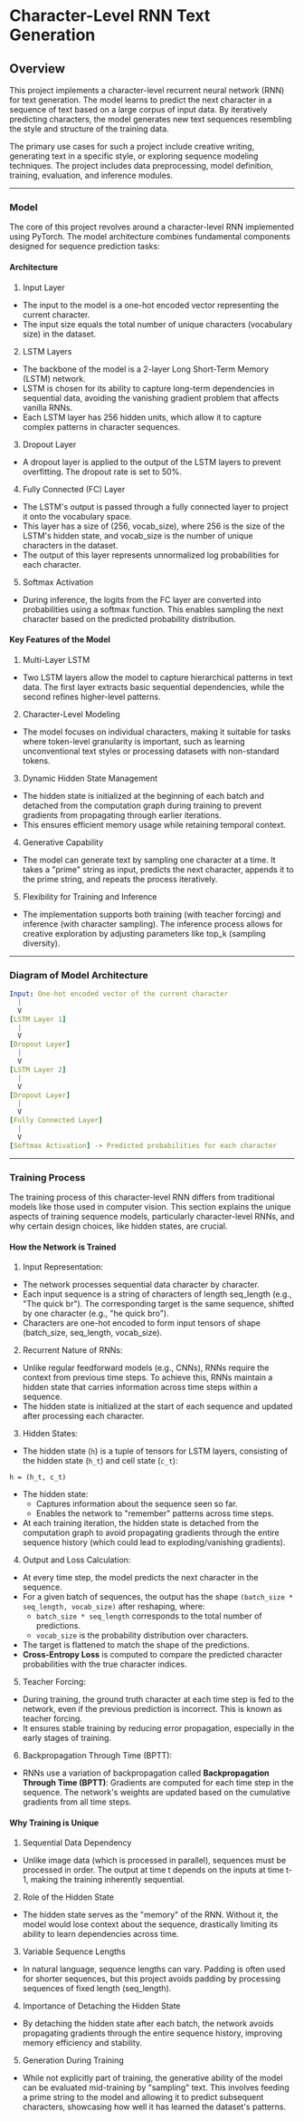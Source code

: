 # Character-Level RNN Text Generation

## Overview

This project implements a character-level recurrent neural network (RNN) for text generation. The model learns to predict the next character in a sequence of text based on a large corpus of input data. By iteratively predicting characters, the model generates new text sequences resembling the style and structure of the training data.

The primary use cases for such a project include creative writing, generating text in a specific style, or exploring sequence modeling techniques. The project includes data preprocessing, model definition, training, evaluation, and inference modules.

---

### Model

The core of this project revolves around a character-level RNN implemented using PyTorch. The model architecture combines fundamental components designed for sequence prediction tasks:

#### Architecture

1. Input Layer
- The input to the model is a one-hot encoded vector representing the current character.
- The input size equals the total number of unique characters (vocabulary size) in the dataset.

2. LSTM Layers
- The backbone of the model is a 2-layer Long Short-Term Memory (LSTM) network.
- LSTM is chosen for its ability to capture long-term dependencies in sequential data, avoiding the vanishing gradient problem that affects vanilla RNNs.
- Each LSTM layer has 256 hidden units, which allow it to capture complex patterns in character sequences.

3. Dropout Layer

- A dropout layer is applied to the output of the LSTM layers to prevent overfitting. The dropout rate is set to 50%.

4. Fully Connected (FC) Layer

- The LSTM's output is passed through a fully connected layer to project it onto the vocabulary space.
- This layer has a size of (256, vocab_size), where 256 is the size of the LSTM's hidden state, and vocab_size is the number of unique characters in the dataset.
- The output of this layer represents unnormalized log probabilities for each character.

5. Softmax Activation

- During inference, the logits from the FC layer are converted into probabilities using a softmax function. This enables sampling the next character based on the predicted probability distribution.

#### Key Features of the Model

1. Multi-Layer LSTM

- Two LSTM layers allow the model to capture hierarchical patterns in text data. The first layer extracts basic sequential dependencies, while the second refines higher-level patterns.

2. Character-Level Modeling

- The model focuses on individual characters, making it suitable for tasks where token-level granularity is important, such as learning unconventional text styles or processing datasets with non-standard tokens.

3. Dynamic Hidden State Management

- The hidden state is initialized at the beginning of each batch and detached from the computation graph during training to prevent gradients from propagating through earlier iterations.
- This ensures efficient memory usage while retaining temporal context.

4. Generative Capability

- The model can generate text by sampling one character at a time. It takes a "prime" string as input, predicts the next character, appends it to the prime string, and repeats the process iteratively.

5. Flexibility for Training and Inference

- The implementation supports both training (with teacher forcing) and inference (with character sampling). The inference process allows for creative exploration by adjusting parameters like top_k (sampling diversity).

---
### Diagram of Model Architecture

```yaml
Input: One-hot encoded vector of the current character
  |
  V
[LSTM Layer 1]
  |
  V
[Dropout Layer]
  |
  V
[LSTM Layer 2]
  |
  V
[Dropout Layer]
  |
  V
[Fully Connected Layer]
  |
  V
[Softmax Activation] -> Predicted probabilities for each character

```

---
### Training Process

The training process of this character-level RNN differs from traditional models like those used in computer vision. This section explains the unique aspects of training sequence models, particularly character-level RNNs, and why certain design choices, like hidden states, are crucial.

#### How the Network is Trained

1. Input Representation:

- The network processes sequential data character by character.
- Each input sequence is a string of characters of length seq_length (e.g., "The quick br"). The corresponding target is the same sequence, shifted by one character (e.g., "he quick bro").
- Characters are one-hot encoded to form input tensors of shape (batch_size, seq_length, vocab_size).

2. Recurrent Nature of RNNs:

- Unlike regular feedforward models (e.g., CNNs), RNNs require the context from previous time steps. To achieve this, RNNs maintain a hidden state that carries information across time steps within a sequence.
- The hidden state is initialized at the start of each sequence and updated after processing each character.

3. Hidden States:

- The hidden state (`h`) is a tuple of tensors for LSTM layers, consisting of the hidden state (`h_t`) and cell state (`c_t`):
```arduino
h = (h_t, c_t)
```
- The hidden state:
    - Captures information about the sequence seen so far.
    - Enables the network to "remember" patterns across time steps.
- At each training iteration, the hidden state is detached from the computation graph to avoid propagating gradients through the entire sequence history (which could lead to exploding/vanishing gradients).

4. Output and Loss Calculation:

- At every time step, the model predicts the next character in the sequence.
- For a given batch of sequences, the output has the shape `(batch_size * seq_length, vocab_size)` after reshaping, where:
    - `batch_size * seq_length` corresponds to the total number of predictions.
    - `vocab_size` is the probability distribution over characters.
- The target is flattened to match the shape of the predictions.
- **Cross-Entropy Loss** is computed to compare the predicted character probabilities with the true character indices.

5. Teacher Forcing:

- During training, the ground truth character at each time step is fed to the network, even if the previous prediction is incorrect. This is known as teacher forcing.
- It ensures stable training by reducing error propagation, especially in the early stages of training.

6. Backpropagation Through Time (BPTT):

- RNNs use a variation of backpropagation called **Backpropagation Through Time (BPTT)**:
Gradients are computed for each time step in the sequence.
The network's weights are updated based on the cumulative gradients from all time steps.

#### Why Training is Unique

1. Sequential Data Dependency
- Unlike image data (which is processed in parallel), sequences must be processed in order. The output at time t depends on the inputs at time t-1, making the training inherently sequential.

2. Role of the Hidden State

- The hidden state serves as the "memory" of the RNN. Without it, the model would lose context about the sequence, drastically limiting its ability to learn dependencies across time.

3. Variable Sequence Lengths

- In natural language, sequence lengths can vary. Padding is often used for shorter sequences, but this project avoids padding by processing sequences of fixed length (seq_length).
4. Importance of Detaching the Hidden State

- By detaching the hidden state after each batch, the network avoids propagating gradients through the entire sequence history, improving memory efficiency and stability.

5. Generation During Training

- While not explicitly part of training, the generative ability of the model can be evaluated mid-training by "sampling" text. This involves feeding a prime string to the model and allowing it to predict subsequent characters, showcasing how well it has learned the dataset's patterns.
